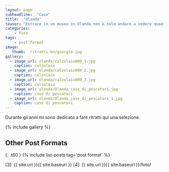 ```yaml
---
layout: page
subheadline:  "Case"
title:  "Olanda"
teaser: "Entrare in un museo in Olanda non è solo andare a vedere quadri ma anche scoprire gli ogetti di tutti i giorni della vita degli olandesi di 200 anni fa"
categories:
    - foto
tags:
    - post format
image:
   thumb:  ritratti-bn/giorgio.jpg
gallery:
  - image_url: olanda/calzolaio000_1.jpg
    caption: calzolaio
  - image_url: olanda/calzolaio000_2.jpg
    caption: calzolaio
  - image_url: olanda/calzolaio000_3.jpg
    caption: calzolaio
  - image_url: olanda/Olanda_case_di_pescatori.jpg
    caption: case di pescatori
  - image_url: olanda/Olanda_case_di_pescatori_1.jpg
    caption: case di pescatori
---
```

Durante gli anni mi sono dedicata a fare ritratti qui una selezione.

  
<!--more-->

{% include gallery %}


## Other Post Formats
{: .t60 }
{% include list-posts tag='post format' %}

 [1]: http://foundation.zurb.com/docs/components/clearing.html
 [2]: http://foundation.zurb.com/docs/components/block_grid.html
 [3]: {{ site.url }}{{ site.baseurl }}
 [4]: {{ site.url }}{{ site.baseurl }}/foto/